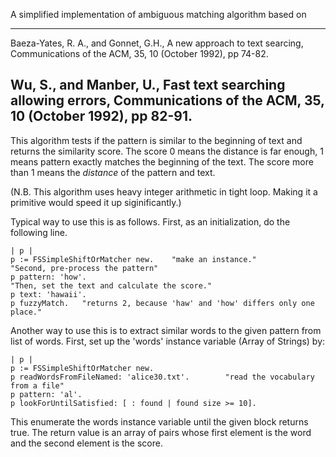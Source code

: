 A simplified implementation of ambiguous matching algorithm based on

----------
Baeza-Yates, R. A., and Gonnet, G.H., A new approach to text searcing, 
Communications of the ACM, 35, 10 (October 1992), pp 74-82.

Wu, S., and Manber, U., Fast text searching allowing errors,
Communications of the ACM, 35, 10 (October 1992), pp 82-91.
----------

This algorithm tests if the pattern is similar to the beginning of text and returns the similarity score.  The score 0 means the distance is far enough, 1 means pattern exactly matches the beginning of the text.  The score more than 1 means the *distance* of the pattern and text.

(N.B.  This algorithm uses heavy integer arithmetic in tight loop.  Making it a primitive would speed it up siginificantly.)

Typical way to use this is as follows.  First, as an initialization, do the following line.

	| p |
	p := FSSimpleShiftOrMatcher new.	"make an instance."
	"Second, pre-process the pattern"
	p pattern: 'how'.
	"Then, set the text and calculate the score."
	p text: 'hawaii'.
	p fuzzyMatch.   "returns 2, because 'haw' and 'how' differs only one place."

Another way to use this is to extract similar words to the given pattern from list of words. First, set up the 'words' instance variable (Array of Strings) by:

	| p |
	p := FSSimpleShiftOrMatcher new.
	p readWordsFromFileNamed: 'alice30.txt'.		"read the vocabulary from a file"
	p pattern: 'al'.
	p lookForUntilSatisfied: [ : found | found size >= 10].

This enumerate the words instance variable until the given block returns true.  The return value is an array of pairs whose first element is the word and the second element is the score.
